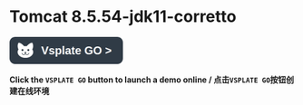 # Tomcat 8.5.54-jdk11-corretto

<a href="https://www.vsplate.com/?docker-compose=https://github.com/vsplate/dcenvs/tomcat/8.5.54-jdk11-corretto"><img alt="VSPLATE GO" src="https://raw.githubusercontent.com/vsplate/images/master/vsgo_btn.png" width="200px"></a>

**Click the `VSPLATE GO` button to launch a demo online / 点击`VSPLATE GO`按钮创建在线环境**